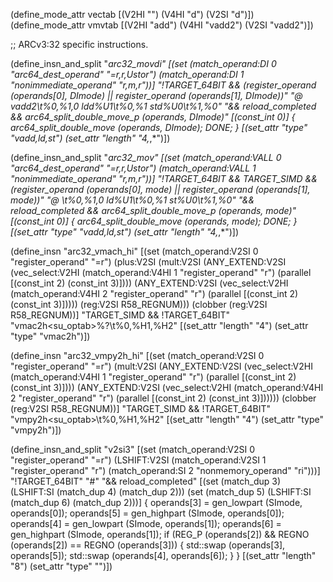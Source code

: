 (define_mode_attr vectab [(V2HI "") (V4HI "d") (V2SI "d")])
(define_mode_attr vmvtab [(V2HI "add") (V4HI "vadd2") (V2SI "vadd2")])

;; ARCv3:32 specific instructions.

(define_insn_and_split "*arc32_movdi"
  [(set (match_operand:DI 0 "arc64_dest_operand"  "=r,r,Ustor")
	(match_operand:DI 1 "nonimmediate_operand" "r,m,r"))]
  "!TARGET_64BIT
   && (register_operand (operands[0], DImode)
       || register_operand (operands[1], DImode))"
  "@
  vadd2\\t%0,%1,0
  ldd%U1\\t%0,%1
  std%U0\\t%1,%0"
  "&& reload_completed && arc64_split_double_move_p (operands, DImode)"
  [(const_int 0)]
  {
   arc64_split_double_move (operands, DImode);
   DONE;
  }
  [(set_attr "type" "vadd,ld,st")
   (set_attr "length" "4,*,*")])

(define_insn_and_split "*arc32_mov<mode>"
  [(set (match_operand:VALL 0 "arc64_dest_operand"  "=r,r,Ustor")
	(match_operand:VALL 1 "nonimmediate_operand" "r,m,r"))]
  "!TARGET_64BIT && TARGET_SIMD
   && (register_operand (operands[0], <MODE>mode)
       || register_operand (operands[1], <MODE>mode))"
  "@
  <vmvtab>\\t%0,%1,0
  ld<vectab>%U1\\t%0,%1
  st<vectab>%U0\\t%1,%0"
  "&& reload_completed && arc64_split_double_move_p (operands, <MODE>mode)"
  [(const_int 0)]
  {
   arc64_split_double_move (operands, <MODE>mode);
   DONE;
  }
  [(set_attr "type" "vadd,ld,st")
   (set_attr "length" "4,*,*")])

(define_insn "arc32_<su>vmach_hi"
 [(set (match_operand:V2SI 0 "register_operand" "=r")
       (plus:V2SI
	(mult:V2SI
	 (ANY_EXTEND:V2SI
	  (vec_select:V2HI (match_operand:V4HI 1 "register_operand" "r")
			   (parallel [(const_int 2) (const_int 3)])))
	 (ANY_EXTEND:V2SI
	  (vec_select:V2HI (match_operand:V4HI 2 "register_operand" "r")
			   (parallel [(const_int 2) (const_int 3)]))))
	(reg:V2SI R58_REGNUM)))
  (clobber (reg:V2SI R58_REGNUM))]
  "TARGET_SIMD && !TARGET_64BIT"
  "vmac2h<su_optab>%?\\t%0,%H1,%H2"
  [(set_attr "length" "4")
   (set_attr "type" "vmac2h")])

 (define_insn "arc32_<su>vmpy2h_hi"
   [(set (match_operand:V2SI 0 "register_operand"  "=r")
	 (mult:V2SI
	  (ANY_EXTEND:V2SI
	   (vec_select:V2HI
	    (match_operand:V4HI 1 "register_operand" "r")
	    (parallel [(const_int 2) (const_int 3)])))
	  (ANY_EXTEND:V2SI
	   (vec_select:V2HI
	    (match_operand:V4HI 2 "register_operand" "r")
	    (parallel [(const_int 2) (const_int 3)])))))
    (clobber (reg:V2SI R58_REGNUM))]
   "TARGET_SIMD && !TARGET_64BIT"
   "vmpy2h<su_optab>\\t%0,%H1,%H2"
   [(set_attr "length" "4")
    (set_attr "type" "vmpy2h")])

(define_insn_and_split "<optab>v2si3"
  [(set (match_operand:V2SI 0 "register_operand" "=r")
	(LSHIFT:V2SI (match_operand:V2SI 1 "register_operand" "r")
		     (match_operand:SI 2 "nonmemory_operand" "ri")))]
  "!TARGET_64BIT"
  "#"
  "&& reload_completed"
  [(set (match_dup 3) (LSHIFT:SI (match_dup 4) (match_dup 2)))
   (set (match_dup 5) (LSHIFT:SI (match_dup 6) (match_dup 2)))]
  {
   operands[3] = gen_lowpart (SImode, operands[0]);
   operands[5] = gen_highpart (SImode, operands[0]);
   operands[4] = gen_lowpart (SImode, operands[1]);
   operands[6] = gen_highpart (SImode, operands[1]);
   if (REG_P (operands[2])
       && REGNO (operands[2]) == REGNO (operands[3]))
     {
       std::swap (operands[3], operands[5]);
       std::swap (operands[4], operands[6]);
     }
  }
  [(set_attr "length" "8")
   (set_attr "type" "<mntab>")])

